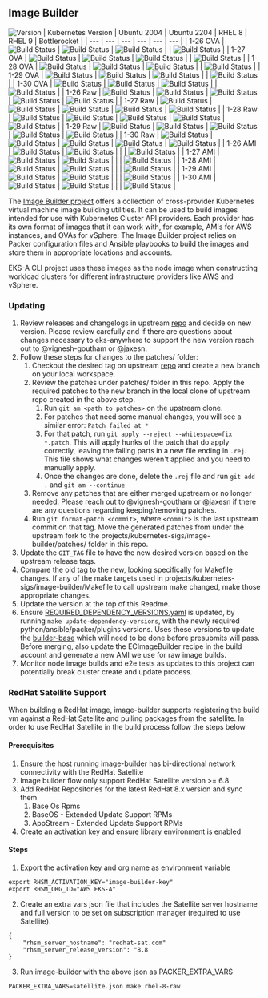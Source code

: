 ## **Image Builder**
![Version](https://img.shields.io/badge/version-v0.1.39-blue)
| Kubernetes Version | Ubuntu 2004 | Ubuntu 2204 | RHEL 8 | RHEL 9 | Bottlerocket |
| --- | --- | --- | --- | --- | --- |
| 1-26 OVA | ![Build Status](https://codebuild.us-west-2.amazonaws.com/badges?uuid=eyJlbmNyeXB0ZWREYXRhIjoiNHlZUlIya0swSDQ2L0g3TGxTVFFCRGtEZlp2TWx1OXhwVXhZVUNOVDNGazZpK2EyUDdlQzloQ2lYaTIyWVpvNGN0VzJaM2RIQi9qYWxlaWtaampacXdJPSIsIml2UGFyYW1ldGVyU3BlYyI6Ik84cjNXME9aUGE5Sm5ucUkiLCJtYXRlcmlhbFNldFNlcmlhbCI6MX0%3D&branch=main) | ![Build Status](https://codebuild.us-west-2.amazonaws.com/badges?uuid=eyJlbmNyeXB0ZWREYXRhIjoiT3hiT2NyTWc3R01qZVlLMkgzcHFySXJGQ3liODdPRFlHdXBhdmtxbG9QbFhGQXcrWnB0WDU4aENVTlliODN2aDFpYXhjS0FjRWhJY0p5dWtyU3duTGVBPSIsIml2UGFyYW1ldGVyU3BlYyI6ImZsTGJmcm1VUXJHcGVQNUMiLCJtYXRlcmlhbFNldFNlcmlhbCI6MX0%3D&branch=main) | ![Build Status](https://codebuild.us-west-2.amazonaws.com/badges?uuid=eyJlbmNyeXB0ZWREYXRhIjoicWtnQjRoWURiTUsvOWZVcVNhKytuWFY1emhBRnJTbEF2RXFFT3JoRWRzRlVzZTRJNWg4VDRoM3REQXBRbSttMVltblQxQjVKRGJEMVFqb0ZsVkJhNUJFPSIsIml2UGFyYW1ldGVyU3BlYyI6IlZSSUF1WXQzdEhPU0ZlQzYiLCJtYXRlcmlhbFNldFNlcmlhbCI6MX0%3D&branch=main) | | ![Build Status](https://codebuild.us-west-2.amazonaws.com/badges?uuid=eyJlbmNyeXB0ZWREYXRhIjoicWhVbUt4VXlQVjhGMjN3MmtZTTV3R0NVWUZEQmRYbE51RlBRQUZPektLaTI5N0wvK3k1UUt2WEhVVldvRzlKTkxFTGtpNkhaUXRMZ0RaUjRQWDRVR0EwPSIsIml2UGFyYW1ldGVyU3BlYyI6InlOR3hJbktWMFZJMjlHMWciLCJtYXRlcmlhbFNldFNlcmlhbCI6MX0%3D&branch=main) |
| 1-27 OVA | ![Build Status](https://codebuild.us-west-2.amazonaws.com/badges?uuid=eyJlbmNyeXB0ZWREYXRhIjoiQ2tIeHZ6ZG1XSTBTaFl4NGxIQWorbm4rYlNESmJybTJIZ3VtVGNrZUpvWUh3TG9zTzdhNXJvMkFxRGpBWWhEbFZ1aWppUjRhMTZkdU1EaGlQMW5EKzFVPSIsIml2UGFyYW1ldGVyU3BlYyI6IlFrQ0pRRDFXM01iRFBhQkciLCJtYXRlcmlhbFNldFNlcmlhbCI6MX0%3D&branch=main) | ![Build Status](https://codebuild.us-west-2.amazonaws.com/badges?uuid=eyJlbmNyeXB0ZWREYXRhIjoiQ0J4Qno3QmZsY1FYQUxmZC9hU3JFd0k2ZHpnSGhkSDc5MUxWdVlFU3JZclRKQ2NrR3lhQWFOVXV6aWhGakFYbWxJbnhkck1HWE5ua2kzMFMybW14dllvPSIsIml2UGFyYW1ldGVyU3BlYyI6ImxqbTZISWNyaCtzOFB3RUsiLCJtYXRlcmlhbFNldFNlcmlhbCI6MX0%3D&branch=main) | ![Build Status](https://codebuild.us-west-2.amazonaws.com/badges?uuid=eyJlbmNyeXB0ZWREYXRhIjoiMlFmL2ljUVVBSHh3eFI3QTAvVzNUL2RYaElvaTl0NGpOa0tPeUlld3hLenlMNWluOUE5NG0veXlKZ05RYUgvblI1VzlCeWtsdEwzZFdEYXhqNlptblpFPSIsIml2UGFyYW1ldGVyU3BlYyI6IkZURS96YW5CRHV5NU5xUWQiLCJtYXRlcmlhbFNldFNlcmlhbCI6MX0%3D&branch=main) | | ![Build Status](https://codebuild.us-west-2.amazonaws.com/badges?uuid=eyJlbmNyeXB0ZWREYXRhIjoiaHFNbVJsMlNObjB2Rmo2UUZ2RHIyc0k4WkowWkZ2RFpRS3dpRXc4VUEvbDBTVjZPZW9aY01Ga0ZONWZPS2YyVllhdmMwdXh0eGlYR3lOTDZ6aFEwbGxFPSIsIml2UGFyYW1ldGVyU3BlYyI6Iko3NUNaUWg0MkljOEZhSzEiLCJtYXRlcmlhbFNldFNlcmlhbCI6MX0%3D&branch=main) |
| 1-28 OVA | ![Build Status](https://codebuild.us-west-2.amazonaws.com/badges?uuid=eyJlbmNyeXB0ZWREYXRhIjoiQzE0RjNFaFBPSlpOZTRreUtYL0xrYjRzT3N4SnZSQnRiZklscTlMeWgrUkFzZFhhUHM1VW1jWEtra25ZSlVhb1RDMEZVL2hCVVByOTAxVmpQa0lwNnJNPSIsIml2UGFyYW1ldGVyU3BlYyI6IlpwalVhUkpXOGl3cmcvZlYiLCJtYXRlcmlhbFNldFNlcmlhbCI6MX0%3D&branch=main) | ![Build Status](https://codebuild.us-west-2.amazonaws.com/badges?uuid=eyJlbmNyeXB0ZWREYXRhIjoiaXBrVGdXN1d4bFg4ZFdrVEV6YW5HZ2RtTVI5bEYrTmExUDJVSkRYQnZqMFJWdnA0OU9FV09kalVqQkNLTjlxMVhyTWRwTjNDMWNJTzhSZzNxaXJ1K0pBPSIsIml2UGFyYW1ldGVyU3BlYyI6IkNsVG5wSmR3aVNZZFl0bTgiLCJtYXRlcmlhbFNldFNlcmlhbCI6MX0%3D&branch=main) | ![Build Status](https://codebuild.us-west-2.amazonaws.com/badges?uuid=eyJlbmNyeXB0ZWREYXRhIjoiZzFvblF1STgyQWl1VlhlRTdJOFg5dWRXNGtiR3pXMDRObVlFYUVRdVlwZVQyckxGS3M5K29FVzdCcThyR00rQlNpVzEyUS9ockhnbndVS2Z0WGhLMHd3PSIsIml2UGFyYW1ldGVyU3BlYyI6IkJSdkNhTjFXSEU2VlY5UCsiLCJtYXRlcmlhbFNldFNlcmlhbCI6MX0%3D&branch=main) | | ![Build Status](https://codebuild.us-west-2.amazonaws.com/badges?uuid=eyJlbmNyeXB0ZWREYXRhIjoiNjJCM1Z3VU4rVVY3eW9OTEVPaGZXK3J4YXdSaU51K3BjUjNOSzFJMmo1Q0lmZXdicVRzOTFMTmxuR2NkcTZSNUxBWCtvUDRlZHRHbFFYSWRvR05qbjZrPSIsIml2UGFyYW1ldGVyU3BlYyI6IisrQlRQcjFmL1RodmsxYkUiLCJtYXRlcmlhbFNldFNlcmlhbCI6MX0%3D&branch=main) |
| 1-29 OVA | ![Build Status](https://codebuild.us-west-2.amazonaws.com/badges?uuid=eyJlbmNyeXB0ZWREYXRhIjoiRnd0ZWNDVEdlRGQ3cnRiYUE4Mmt1dUV1R1VJWTFjSXRhWkNCR3pGSTJWazF1NUtGdGQ2cG9ldWd1anlEUzVzZThBc09WNmNVc3ZxU213UHZkVXM1UFhRPSIsIml2UGFyYW1ldGVyU3BlYyI6Ii9SRFlqMUc3OFd0RGsrbHEiLCJtYXRlcmlhbFNldFNlcmlhbCI6MX0%3D&branch=main) | ![Build Status](https://codebuild.us-west-2.amazonaws.com/badges?uuid=eyJlbmNyeXB0ZWREYXRhIjoiNTBKcFRtVHNKWVFIazc2cUpCdndpT1lBTXBJUEQ2NjNOTnJXS01xM3pCaUVJNzFNTDc3ejBnc3FUZkZ5QWxsOFBjVzV6ZG1JVi82M3huNTk5cnhzVEFVPSIsIml2UGFyYW1ldGVyU3BlYyI6InFmZ0NKMjdrQTh1ZS9lVzgiLCJtYXRlcmlhbFNldFNlcmlhbCI6MX0%3D&branch=main) | ![Build Status](https://codebuild.us-west-2.amazonaws.com/badges?uuid=eyJlbmNyeXB0ZWREYXRhIjoiSFBPUWJaSkdkd00xQzJ4UXRrTlhQN2NaYmVxQ1ZoTEJBemJxR0pHTkdDbHppTWV0ejU4bzhNQmFBUWRSOGhiN2hmTUdpSHpEaHVTc25QdXBROHQ1bTFBPSIsIml2UGFyYW1ldGVyU3BlYyI6InVML1g4aXZqdEdpdncyVTAiLCJtYXRlcmlhbFNldFNlcmlhbCI6MX0%3D&branch=main) | | ![Build Status](https://codebuild.us-west-2.amazonaws.com/badges?uuid=eyJlbmNyeXB0ZWREYXRhIjoiYTF4S0htTFdnZWxZNk1GVG11SlF0KzV5elFjT3lKeXFpaEdsLzlRSnM2QzNZTVFuenVRNE5FZWl3YVl3S0dWb3VmamJ1d3Zjb2t5UGNzTFRCMk4vaVNvPSIsIml2UGFyYW1ldGVyU3BlYyI6Ii9TSnhHaGF2NWRmbUlBTUgiLCJtYXRlcmlhbFNldFNlcmlhbCI6MX0%3D&branch=main) |
| 1-30 OVA | ![Build Status](https://codebuild.us-west-2.amazonaws.com/badges?uuid=eyJlbmNyeXB0ZWREYXRhIjoieDlTSGtsNzc2Sk85STRnS1Z2a2l5ZEljNlVXNTZsQlZ2a2VJUTRmZ1lrOUJITjhUMHJ3QVBpUjZvQXFEZGxPRm5PMG82R0IxRE90bVFOTkMrbisrQ3dVPSIsIml2UGFyYW1ldGVyU3BlYyI6IlpIMmFINjUxaWU4L3MvWlIiLCJtYXRlcmlhbFNldFNlcmlhbCI6MX0%3D&branch=main) | ![Build Status](https://codebuild.us-west-2.amazonaws.com/badges?uuid=eyJlbmNyeXB0ZWREYXRhIjoiYlJBdUMyK2h2elNkeEtKSlI3b1EzT0tLSXhQcjl0eHZhQko3Wno4UTVOSHJnMnZDTld3QStnTVhQMzFHaEN0TVVPekFqNUlpZlR5SDlWd3h3UTUybjUwPSIsIml2UGFyYW1ldGVyU3BlYyI6IlYxd2htNEFhU1FXaGZNRksiLCJtYXRlcmlhbFNldFNlcmlhbCI6MX0%3D&branch=main) | ![Build Status](https://codebuild.us-west-2.amazonaws.com/badges?uuid=eyJlbmNyeXB0ZWREYXRhIjoieEt6MXczVHpCRGYwazZwR1pzeUtqTEVzdUdGWW5McHZJN2JoWHBDcXQrTEtHeVdZckdLclZlcnVtM1MvSG9iTEVFb1JrSGZTZThBVURsOVIrMHhJQ0ZJPSIsIml2UGFyYW1ldGVyU3BlYyI6IkJxbGdnMm1rdFhreFlIYXgiLCJtYXRlcmlhbFNldFNlcmlhbCI6MX0%3D&branch=main) | | ![Build Status](https://codebuild.us-west-2.amazonaws.com/badges?uuid=eyJlbmNyeXB0ZWREYXRhIjoiYTZneUxYOENvT3VVRW1RV3VXRUFYNlNKMTRHeXl3cGNqSXNJM0FQTE15blJncExUYjVuQXN3UUFxZFBpeVdnQmJZM1N2WkxnVWg0ZWRyUFlLdlNiNmpNPSIsIml2UGFyYW1ldGVyU3BlYyI6IlpsN3pka0lscXJ4RGpxMmkiLCJtYXRlcmlhbFNldFNlcmlhbCI6MX0%3D&branch=main) |
| 1-26 Raw | ![Build Status](https://codebuild.us-west-2.amazonaws.com/badges?uuid=eyJlbmNyeXB0ZWREYXRhIjoiQlIvVElrNGNJNTBUY01xTHoySC9wV0ZRRC9sT3gxV1V5WXhHbWh2UHRKV3p0bTRZNXY3Qld4RFN3V292RXFPU05xSWllOHl3cVRZTCthMEc2bXVvU2RJPSIsIml2UGFyYW1ldGVyU3BlYyI6ImNVOUFOb2RDZDh3QnArcjkiLCJtYXRlcmlhbFNldFNlcmlhbCI6MX0%3D&branch=main) | ![Build Status](https://codebuild.us-west-2.amazonaws.com/badges?uuid=eyJlbmNyeXB0ZWREYXRhIjoiYWNXVW1BWlIvYUZYbG5aUFFlV2FEMXlWTjRrb0lMRVZTQVAxSkE1dDZDZUJoY0ErcGVhb2szVUxOZ1FmZi9YaDNOQmpuci92VUdtUlJOWmhaYkkwcFFJPSIsIml2UGFyYW1ldGVyU3BlYyI6ImwzTTZsNndhYlR3M1J6UWQiLCJtYXRlcmlhbFNldFNlcmlhbCI6MX0%3D&branch=main) | ![Build Status](https://codebuild.us-west-2.amazonaws.com/badges?uuid=eyJlbmNyeXB0ZWREYXRhIjoibFBFOFNhZnpjOUtwSzRPVnZGVkJuS1VHV1M3TkQ0cE5GWlA0UDVZdm5XZkFmTkhWYUpUUm9FSTZIM3RUVk1uZGNkOWI4MGdYRUNZTFBYVm84czhiWUFjPSIsIml2UGFyYW1ldGVyU3BlYyI6IkFNd1V4Q3M1VE9jemkwb00iLCJtYXRlcmlhbFNldFNlcmlhbCI6MX0%3D&branch=main) | ![Build Status](https://codebuild.us-west-2.amazonaws.com/badges?uuid=eyJlbmNyeXB0ZWREYXRhIjoiVlVUd25IeUYyaDZPL1p4Q25qOEFHdUpiNjNNSkMvbHNWbUpJWDdISGtSK0o3Q3ZoRFRLcnkvSklvR1F0T3JVTUdQYmc0OXhNVkEzV0g4NjhuaGxpKytJPSIsIml2UGFyYW1ldGVyU3BlYyI6ImZHamFrVUlKQ3BtNXNTc2IiLCJtYXRlcmlhbFNldFNlcmlhbCI6MX0%3D&branch=main) | ![Build Status](https://codebuild.us-west-2.amazonaws.com/badges?uuid=eyJlbmNyeXB0ZWREYXRhIjoid3pnYkdSRjNuMktEbGducnROWFVGekl2djF2RS9MWVpOMjMzWkM5dnlsRDdvaTF6TyswWGFId2taY1hqcWRZREFFTFdiektRSWJFNXB4eDNzbFoyNEtvPSIsIml2UGFyYW1ldGVyU3BlYyI6Im9UZDFLYUZubkhlQWh5UDYiLCJtYXRlcmlhbFNldFNlcmlhbCI6MX0%3D&branch=main) |
| 1-27 Raw | ![Build Status](https://codebuild.us-west-2.amazonaws.com/badges?uuid=eyJlbmNyeXB0ZWREYXRhIjoiOFh3eDVvV2NuaXFLUHZqdHRmeHdnUmRtYzdhcVBmMStzU3lJWVFvQW44MURUMUpuQ1lubWNOTU4wOWZYT1lZcUhqT2lDQS9yTG02cWxnWCtLb3prTlRJPSIsIml2UGFyYW1ldGVyU3BlYyI6Ik5tSnB2SFJRY01xb01TRGQiLCJtYXRlcmlhbFNldFNlcmlhbCI6MX0%3D&branch=main) | ![Build Status](https://codebuild.us-west-2.amazonaws.com/badges?uuid=eyJlbmNyeXB0ZWREYXRhIjoiSXBaRVYwOE9uMXhnM3dkMUs3eVJuUXBLZ0dsWGx4V1hzQ0ZEeTNPTkt6MG1aWjRSYms2Umc3dm1uY3Zid0xpYmdnRUZwOEExeWdIVUxpUjRrc0pnQ3NzPSIsIml2UGFyYW1ldGVyU3BlYyI6InQrK1lwZU81bXZqQjJob1ciLCJtYXRlcmlhbFNldFNlcmlhbCI6MX0%3D&branch=main) | ![Build Status](https://codebuild.us-west-2.amazonaws.com/badges?uuid=eyJlbmNyeXB0ZWREYXRhIjoiMmpxS0xzaTFKYk5mZWZMdjhCanplcVgxNFZ6Y1ZmWXpzcHpHNVJyNnM1ZzhpekpqbVhvSVY4N3J0eWdOWXlpMGozdnl6bklWK0ZGcHI0SzZNWWJzQmQ0PSIsIml2UGFyYW1ldGVyU3BlYyI6Ikl2b1hZTGxobFBWWjdDY1IiLCJtYXRlcmlhbFNldFNlcmlhbCI6MX0%3D&branch=main) | ![Build Status](https://codebuild.us-west-2.amazonaws.com/badges?uuid=eyJlbmNyeXB0ZWREYXRhIjoiMTdZNUtVdVRIOXBJcFVIOTQ4dVlNY2NqUzd5MlAzQlVRN3V0M3RQaDdwT0xhNFFwbWQyZktRRHVaTzl6U0FJMkpHZmJ1VkZWck1OQW4yUHg0TDdvdzBzPSIsIml2UGFyYW1ldGVyU3BlYyI6Iklvd2ZObnhwVitNOVpZb0QiLCJtYXRlcmlhbFNldFNlcmlhbCI6MX0%3D&branch=main) | ![Build Status](https://codebuild.us-west-2.amazonaws.com/badges?uuid=eyJlbmNyeXB0ZWREYXRhIjoiZmIvT3hrSDlLSDZ2eTJEYVpiTlRDZ3NMRDE3RGNKOUkweSthd1k3Y25DeU1OTGNuVzY1V0FqU2hEdjByOXY3dHFsejFDYXlFa0tHNSs2RU5mdkQ5WlRNPSIsIml2UGFyYW1ldGVyU3BlYyI6IkN4RmI1NW9lcDk0OVRUTU0iLCJtYXRlcmlhbFNldFNlcmlhbCI6MX0%3D&branch=main) |
| 1-28 Raw | ![Build Status](https://codebuild.us-west-2.amazonaws.com/badges?uuid=eyJlbmNyeXB0ZWREYXRhIjoiSXJQMmZFMHF2SHYzbEtVRkY3OTQ2eXlsOHE4NmthaEZ3Y2tMRkI2YjZrMkFUQTd3Wjg0MlZEaVRvZjFhdjBRSE9mZVZyL0EyMGQvM1BqU294WUplc1Y0PSIsIml2UGFyYW1ldGVyU3BlYyI6IjZyYUVDS2pUdFRhUUYzMVoiLCJtYXRlcmlhbFNldFNlcmlhbCI6MX0%3D&branch=main) | ![Build Status](https://codebuild.us-west-2.amazonaws.com/badges?uuid=eyJlbmNyeXB0ZWREYXRhIjoiS1JRaEtqbTg1MCtZNkdJT0pUY1lrUjhXUFFFV044TVZxSi9HaGtkMGtEdURBamxrcU5XNG9WRDFjOG95V05OWk5JajczRm9OWkR6eGtEUVU5NllPZjRrPSIsIml2UGFyYW1ldGVyU3BlYyI6InZUMFg2QXk2VFd0TjcxVFIiLCJtYXRlcmlhbFNldFNlcmlhbCI6MX0%3D&branch=main) | ![Build Status](https://codebuild.us-west-2.amazonaws.com/badges?uuid=eyJlbmNyeXB0ZWREYXRhIjoiclhFaU9UN0JRTW5jWUE4VkdNS0c4bVh0MllVZnc0c1VpTS8zanBodnRucVd6U094SnVzTTZrcW03a3RaZ1A3cThManpDVWh0b1Q4TUwrdXhxZ05sQzZjPSIsIml2UGFyYW1ldGVyU3BlYyI6IitqSGV0SkRKUzQvZS9IOWoiLCJtYXRlcmlhbFNldFNlcmlhbCI6MX0%3D&branch=main) | ![Build Status](https://codebuild.us-west-2.amazonaws.com/badges?uuid=eyJlbmNyeXB0ZWREYXRhIjoiT053WVVsUkY1eGhaeUxMdEdKKzJKekQ2aGUzcGJMekJRdlRuRzZWaUxvWlZPVms3Y1BKcDZSS1RZWllSandqRWtoempUOUJZY3VzWjJkQWZlbWNBdDVnPSIsIml2UGFyYW1ldGVyU3BlYyI6ImR5SHpPWGJoT0x0aVpsZjQiLCJtYXRlcmlhbFNldFNlcmlhbCI6MX0%3D&branch=main) | ![Build Status](https://codebuild.us-west-2.amazonaws.com/badges?uuid=eyJlbmNyeXB0ZWREYXRhIjoidENKNmxQSDh3U2ZlMk10dnZ4RmYxcTdPL1k0SUVsM3dncjVPU2xoT0lqdDZEOWF0RkxFeGg0ZEt2UmJobm8vVXZhd3d2dWplNlYwV2lhMHk5QmhRKzVNPSIsIml2UGFyYW1ldGVyU3BlYyI6InZyUGtaQzdXc3FPd3QwbUYiLCJtYXRlcmlhbFNldFNlcmlhbCI6MX0%3D&branch=main) |
| 1-29 Raw | ![Build Status](https://codebuild.us-west-2.amazonaws.com/badges?uuid=eyJlbmNyeXB0ZWREYXRhIjoiakRqVDJhbUpFY1Q5WFFyU24vU2Jsemt0UlFyZTZBQWJDRFc5TGRvR3FoV254cWdxSHJSeEtwT1RQMHJxV0JsNmE2MGFHTjlSc3NLTW83MkhPV1pldzFzPSIsIml2UGFyYW1ldGVyU3BlYyI6InhHVDBVbmE0U2tza0FudDkiLCJtYXRlcmlhbFNldFNlcmlhbCI6MX0%3D&branch=main) | ![Build Status](https://codebuild.us-west-2.amazonaws.com/badges?uuid=eyJlbmNyeXB0ZWREYXRhIjoiaFI4cVZrQWNyaHdkRkhvdU15Q05EOW40NkFIM01uc2ovSmZxRms1eVVhZDkrb3BWZFFrQWZlcE0wemVPZW1Yak4yNElXRDliWHVLZDcwZHhQQTFSVUxBPSIsIml2UGFyYW1ldGVyU3BlYyI6IncvdmM3VTdBdTZJdS91RCsiLCJtYXRlcmlhbFNldFNlcmlhbCI6MX0%3D&branch=main) | ![Build Status](https://codebuild.us-west-2.amazonaws.com/badges?uuid=eyJlbmNyeXB0ZWREYXRhIjoiQzREZXZWZ0kzWjc3T3cvalF0MWl0MmhyTGorb1FqNnE3cHRQWkpiYmRWREttSDR6TU4rUHdacVRJQnRuM25FcHhqRFNqa2xGOC9VV0RJT1FhMGVIOTBZPSIsIml2UGFyYW1ldGVyU3BlYyI6IlBiK3AzTnJPNE5rSjQwTEEiLCJtYXRlcmlhbFNldFNlcmlhbCI6MX0%3D&branch=main) | ![Build Status](https://codebuild.us-west-2.amazonaws.com/badges?uuid=eyJlbmNyeXB0ZWREYXRhIjoiMk1HNGQ5bThmYmZUNGs1UjgxUkhoa0FoVHF2Tlg3WVRXalBtazVhc0VoblEvd2NVb1ZISVJ2T1orODkzKy94NWE1VnEwWHNwRnFyVUd1cTVta3RBY0I0PSIsIml2UGFyYW1ldGVyU3BlYyI6IkU0RHN6M2cwbnVyWWVvTjciLCJtYXRlcmlhbFNldFNlcmlhbCI6MX0%3D&branch=main) | ![Build Status](https://codebuild.us-west-2.amazonaws.com/badges?uuid=eyJlbmNyeXB0ZWREYXRhIjoiSk02ZG9ralhIVTBUclMzSXVmVWFQeXRPVnF5RXNRMkY1YVFtalNkSlNUQnpIbWRJcHV1V0pxK3A1UEJqdUFkeHp0RnZYNnNxNHBJNUowV1dzTDk5QnhZPSIsIml2UGFyYW1ldGVyU3BlYyI6Imlpdlh4VmpSWGo3cWpiU08iLCJtYXRlcmlhbFNldFNlcmlhbCI6MX0%3D&branch=main) |
| 1-30 Raw | ![Build Status](https://codebuild.us-west-2.amazonaws.com/badges?uuid=eyJlbmNyeXB0ZWREYXRhIjoiY3dMYURNcDg4U3BrRC80SEdxMEVzUCtSSEQreHJjUlB1MXpnanU4ZHRiTjdkOUNqNlI5M1JaTGR4UDNpNDN5UE84Yzl4c2lvVWsxb2p1TzE1WmV4dlQ0PSIsIml2UGFyYW1ldGVyU3BlYyI6InNmS1hTVERWZmRQeHVzR1EiLCJtYXRlcmlhbFNldFNlcmlhbCI6MX0%3D&branch=main) | ![Build Status](https://codebuild.us-west-2.amazonaws.com/badges?uuid=eyJlbmNyeXB0ZWREYXRhIjoiNkNrY2RXTVlQK1NJTDdyNHBUSlhtMVM5WDJEc1U5MW1VMHVXUnBxS0xDU3duZzFmeURxS01lOXpvcTYrV2N0OVpVQVFLeDlTOFpVWGh0UVRDR2FWbmRRPSIsIml2UGFyYW1ldGVyU3BlYyI6Im9BSlVyYmg5Q0p4OUd3SGsiLCJtYXRlcmlhbFNldFNlcmlhbCI6MX0%3D&branch=main) | ![Build Status](https://codebuild.us-west-2.amazonaws.com/badges?uuid=eyJlbmNyeXB0ZWREYXRhIjoibEpxeTkvelliZmdjdThwbXVUT0JIa25lUWRsajJHMlVaNnpFRFlhTkNmUjRTbjVmWFpmeVJsNTJuSzI5VXQxK2NCZElHWFBtcGZsZ3ExQ1lidkZFYzZrPSIsIml2UGFyYW1ldGVyU3BlYyI6IlZwK1JhajVnRnhkcExzK2wiLCJtYXRlcmlhbFNldFNlcmlhbCI6MX0%3D&branch=main) | ![Build Status](https://codebuild.us-west-2.amazonaws.com/badges?uuid=eyJlbmNyeXB0ZWREYXRhIjoickkyTkFjc2l4V0I4S2NXQWtEYS9oS3F2S1BzMGNNMXJaY3BhNmJhWGg0d2xScmplZU8xaGZUemNVbXNVQjFuMzBjUHNHRHdtQ011eVJvblJsTDMvakRrPSIsIml2UGFyYW1ldGVyU3BlYyI6IlFOa2huSkcxSjY5aEJ4R2EiLCJtYXRlcmlhbFNldFNlcmlhbCI6MX0%3D&branch=main) | ![Build Status](https://codebuild.us-west-2.amazonaws.com/badges?uuid=eyJlbmNyeXB0ZWREYXRhIjoic3NtSysvK1NieFVUeWlSUlNiWUVPamh0b3lXSE9wN2pQcVEvM04vbndYbjRJdE5jNEkraG1JL09rVXZsMnpFM042Zm13M1FoaHUyTUtaWFlNOENiaU5NPSIsIml2UGFyYW1ldGVyU3BlYyI6IlpvS3R2bUp4WGhWVjdSTk8iLCJtYXRlcmlhbFNldFNlcmlhbCI6MX0%3D&branch=main) |
| 1-26 AMI | ![Build Status](https://codebuild.us-west-2.amazonaws.com/badges?uuid=eyJlbmNyeXB0ZWREYXRhIjoiQW1sVFhiUVlGUTA4eXl1UFNtVUFVeDFkWXByS3l6ZlMwSFpXbU4rbElHOEhjZ3F2MDR0YkV2clFiN0tyZEVCRVNDTkg4aGlqZUREUkN3RExwdlBiMkhnPSIsIml2UGFyYW1ldGVyU3BlYyI6IlVyeWs4eDVGQ0UrdFNsTUsiLCJtYXRlcmlhbFNldFNlcmlhbCI6MX0%3D&branch=main) | ![Build Status](https://codebuild.us-west-2.amazonaws.com/badges?uuid=eyJlbmNyeXB0ZWREYXRhIjoiZXBpdDBybE5kZGJ3SW1EaWhGWjFlSVNyOHNMRnJSbHpvNDZTK0VtUnJYdXlJN0Y5Mk1NYnFIcEhJeWNad3ZMVGlROTFSY0dPNkxNU3lpdUVJQkZSTmZBPSIsIml2UGFyYW1ldGVyU3BlYyI6Ii9wb1RhT1ZSVlNvRE5QOXEiLCJtYXRlcmlhbFNldFNlcmlhbCI6MX0%3D&branch=main) | | | ![Build Status](https://codebuild.us-west-2.amazonaws.com/badges?uuid=eyJlbmNyeXB0ZWREYXRhIjoiNDFtQjR6eWVObUdmOEYza2J2WUs4T2gxc2t5WkpxSHRGcmIwL1BteTFmdFBWbEhOb1MyOGU2dTZGTU9kRHhtTFhJbVJWUmcveEtkY1VEbW8yaXRMdlZFPSIsIml2UGFyYW1ldGVyU3BlYyI6IlNzdTN6QnArSFRDWXVWbmEiLCJtYXRlcmlhbFNldFNlcmlhbCI6MX0%3D&branch=main) |
| 1-27 AMI | ![Build Status](https://codebuild.us-west-2.amazonaws.com/badges?uuid=eyJlbmNyeXB0ZWREYXRhIjoibTFhTE93QXVnNGJMUXA2ZkVxYjI2SWMzYzFYYmdvaVdaOXhnUnNyQ0pLbnVvSmREYVI5eFZuTVV5Q1cra3VuY3hYb2RxYy8vZEpEMHlNUEdLMUdHZ0lJPSIsIml2UGFyYW1ldGVyU3BlYyI6ImoyNkZmTHAyRExKL2QwK1EiLCJtYXRlcmlhbFNldFNlcmlhbCI6MX0%3D&branch=main) | ![Build Status](https://codebuild.us-west-2.amazonaws.com/badges?uuid=eyJlbmNyeXB0ZWREYXRhIjoicitxczEvR0k2WG04cnRzYXh4bjlCR21FT0RrYld2b1I1NjJtQ2xVR2VBUTNLcHBiRWR0SVBtRDNwclRHa0tqZlVBMi8wdGt3amREeVpvaVpqRnJkbERNPSIsIml2UGFyYW1ldGVyU3BlYyI6Ik8wZDVlMGIxTW1WZXhSZG4iLCJtYXRlcmlhbFNldFNlcmlhbCI6MX0%3D&branch=main) | | | ![Build Status](https://codebuild.us-west-2.amazonaws.com/badges?uuid=eyJlbmNyeXB0ZWREYXRhIjoiRlJVV0xTbWhWRlBOSDU1dG9zVk8vRDcvTncyb3FScDBaVVh1akoyN3RhenVQZHlMY0hZdFJCcU11akxoSHVtbDJFWS81Z0dRekQ1U1k2NlZyY0ljbFFVPSIsIml2UGFyYW1ldGVyU3BlYyI6ImhiWGVhS0JFZ1R0dTl1QVAiLCJtYXRlcmlhbFNldFNlcmlhbCI6MX0%3D&branch=main) |
| 1-28 AMI | ![Build Status](https://codebuild.us-west-2.amazonaws.com/badges?uuid=eyJlbmNyeXB0ZWREYXRhIjoiMGpSaFExYjg5WTA2RjlvUmQxUkVSVzZPNlVFcm1YTmdtQ0gyZmR2Ylh5cFYxU0NOanI5WEo2L2RtY3JlRjJKek04TDBKVzl6NjNrUVphM1hjM3p5RXdJPSIsIml2UGFyYW1ldGVyU3BlYyI6IkJQRHFLeG1nNTR0NGJQVk4iLCJtYXRlcmlhbFNldFNlcmlhbCI6MX0%3D&branch=main) | ![Build Status](https://codebuild.us-west-2.amazonaws.com/badges?uuid=eyJlbmNyeXB0ZWREYXRhIjoiUWs3YWNEekRGWFVJNTlnd3JDd3FJR3dTQ0pSSFE3NDI5cktXV3BQSGJmaUpBalBwODBoUlZqT1VPckFJcVBRTkZkVFVqWDN2NGNvRnkwKzhwK1o3VVN3PSIsIml2UGFyYW1ldGVyU3BlYyI6IndxaHpNUlRUM3dpVDUyTGIiLCJtYXRlcmlhbFNldFNlcmlhbCI6MX0%3D&branch=main) | | | ![Build Status](https://codebuild.us-west-2.amazonaws.com/badges?uuid=eyJlbmNyeXB0ZWREYXRhIjoibW9qVTcyTEhXZ1NFNFJoanJTdjdWd3N2UklsWEl1ZndCcjU3eUh5MUliRmx6bmQ5TE5WcFlxYnc1V3o5RUtUbUxGUzh3TmthSzJyZU4yRlQ5QUNHRXdZPSIsIml2UGFyYW1ldGVyU3BlYyI6ImtYMEpWeWc5dzN6MjBDbTIiLCJtYXRlcmlhbFNldFNlcmlhbCI6MX0%3D&branch=main) |
| 1-29 AMI | ![Build Status](https://codebuild.us-west-2.amazonaws.com/badges?uuid=eyJlbmNyeXB0ZWREYXRhIjoiY0lUM1FzWDBnZEc1TDYyZCtQQ0ZlbGNVSEdBSDdoeTZpZUNaSWhId0gvZ0d5T0pKSEd3dkRsKzlRV3RJWTBVYzNEbEpKVmtONzltdXFyd2lYcHRNM084PSIsIml2UGFyYW1ldGVyU3BlYyI6Im11K3BnNStnanFSdGtOSjYiLCJtYXRlcmlhbFNldFNlcmlhbCI6MX0%3D&branch=main) | ![Build Status](https://codebuild.us-west-2.amazonaws.com/badges?uuid=eyJlbmNyeXB0ZWREYXRhIjoiMm1aczBXS21lVzFZWVdldldvOXdwaUFaMytHaFpmY3hBd1VuR3l6QkxWbHErTS9lTmZIaFNDYzErcGsxOXNQSlM3T3RRaVFHTm1zaHcxQm5RMWQwSGRVPSIsIml2UGFyYW1ldGVyU3BlYyI6IjVUbFNnV3dKUTF5SCtTSFkiLCJtYXRlcmlhbFNldFNlcmlhbCI6MX0%3D&branch=main) | | | ![Build Status](https://codebuild.us-west-2.amazonaws.com/badges?uuid=eyJlbmNyeXB0ZWREYXRhIjoib2JLTmVtZUl1d1doZkgraEthOUw5ZzhvWkJGUU15RjUwU0NKd254bUpjVmJoMHRtc2Y3SHlubGh4Zm8rbHRsVXFoT1ppeVRqNzlhb0dDQUlTK21mTFFRPSIsIml2UGFyYW1ldGVyU3BlYyI6InpPNFd2MDI3L3g4VEVNdm8iLCJtYXRlcmlhbFNldFNlcmlhbCI6MX0%3D&branch=main) |
| 1-30 AMI | ![Build Status](https://codebuild.us-west-2.amazonaws.com/badges?uuid=eyJlbmNyeXB0ZWREYXRhIjoiZWo3VUF3d1lvTWxEbW14R0p3aXZnK0VKcWtvMVBBZjVCdEg5Mlk3QkZyUlZiWEhMQ1hUSFF0bU8xUEQ2TTRTUHRhOFhhUXUxTktpWC9QbE12RHdJaFd3PSIsIml2UGFyYW1ldGVyU3BlYyI6ImZtTDNqN2JxclFqU1I1MXciLCJtYXRlcmlhbFNldFNlcmlhbCI6MX0%3D&branch=main) | ![Build Status](https://codebuild.us-west-2.amazonaws.com/badges?uuid=eyJlbmNyeXB0ZWREYXRhIjoiczIwbkdGWVJGTzVTWVE0L01OYmZzNXhwZHVSKzhKeGdySVltSFIxbGI3VkVWNkNSUllHRVAxQklrMFY3dmdjeXp6T2gzREZWK0VqRTkrbDlOaVBwc2NjPSIsIml2UGFyYW1ldGVyU3BlYyI6IlVmaUNTZnFjMC8rWjVLaHYiLCJtYXRlcmlhbFNldFNlcmlhbCI6MX0%3D&branch=main) | | | ![Build Status](https://codebuild.us-west-2.amazonaws.com/badges?uuid=eyJlbmNyeXB0ZWREYXRhIjoiYXkrbTVKeHZQMVY2NWdITzUvM0VjeERESFkvZmVIL0s1Y0UzL3VBT1VNdDRHQVZsVjdvcW1hRndtbXRLcGtFUjJjamlDOEFBdG03aU4wZzBsSXdhOXlNPSIsIml2UGFyYW1ldGVyU3BlYyI6Iit0NEhXSktxRGdyTStYZzkiLCJtYXRlcmlhbFNldFNlcmlhbCI6MX0%3D&branch=main) |

The [Image Builder project](https://github.com/kubernetes-sigs/image-builder) offers a collection of cross-provider Kubernetes virtual machine image building utilities. It can be used to build images intended for use with Kubernetes Cluster API providers. Each provider has its own format of images that it can work with, for example, AMIs for AWS instances, and OVAs for vSphere. The Image Builder project relies on Packer configuration files and Ansible playbooks to build the images and store them in appropriate locations and accounts.

EKS-A CLI project uses these images as the node image when constructing workload clusters for different infrastructure providers like AWS and vSphere.

### Updating

1. Review releases and changelogs in upstream [repo](https://github.com/kubernetes-sigs/image-builder) and decide on new version.
   Please review carefully and if there are questions about changes necessary to eks-anywhere to support the new version reach out to @vignesh-goutham or @jaxesn.
1. Follow these steps for changes to the patches/ folder:
    1. Checkout the desired tag on upstream [repo](https://github.com/kubernetes-sigs/image-builder) and create a new branch on your local workspace.
    1. Review the patches under patches/ folder in this repo. Apply the required patches to the new branch in the local clone of upstream repo created in the above step.
        1. Run `git am <path to patches>` on the upstream clone.
        1. For patches that need some manual changes, you will see a similar error: `Patch failed at *`
        1. For that patch, run `git apply --reject --whitespace=fix *.patch`. This will apply hunks of the patch that do apply correctly, leaving
           the failing parts in a new file ending in `.rej`. This file shows what changes weren't applied and you need to manually apply.
        1. Once the changes are done, delete the `.rej` file and run `git add .` and `git am --continue`
    1. Remove any patches that are either merged upstream or no longer needed. Please reach out to @vignesh-goutham or @jaxesn if there are any questions regarding keeping/removing patches.
    1. Run `git format-patch <commit>`, where `<commit>` is the last upstream commit on that tag. Move the generated patches from under the upstream fork to the projects/kubernetes-sigs/image-builder/patches/ folder in this repo.
1. Update the `GIT_TAG` file to have the new desired version based on the upstream release tags.
1. Compare the old tag to the new, looking specifically for Makefile changes. If any of the make targets used in projects/kubernetes-sigs/image-builder/Makefile to call upstream make changed, make those appropriate changes.
1. Update the version at the top of this Readme.
1. Ensure [REQUIRED_DEPENDENCY_VERSIONS.yaml](./REQUIRED_DEPENDENCY_VERSIONS.yaml) is updated, by running `make update-dependency-versions`, with the newly required python/ansible/packer/plugins versions. Uses these versions to update the [builder-base](https://github.com/aws/eks-distro-build-tooling/blob/main/builder-base/versions.yaml)
    which will need to be done before presubmits will pass. Before merging, also update the ECImageBuilder recipe in the build account and generate a new AMI we use for raw image builds.
1. Monitor node image builds and e2e tests as updates to this project can potentially break cluster create and update process.

### RedHat Satellite Support

When building a RedHat image, image-builder supports registering the build vm against a RedHat Satellite and pulling packages from the satellite.
In order to use RedHat Satellite in the build process follow the steps below

#### Prerequisites
1. Ensure the host running image-builder has bi-directional network connectivity with the RedHat Satellite
2. Image builder flow only support RedHat Satellite version >= 6.8
3. Add RedHat Repositories for the latest RedHat 8.x version and sync them
   1. Base Os Rpms 
   2. BaseOS - Extended Update Support RPMs
   3. AppStream - Extended Update Support RPMs
4. Create an activation key and ensure library environment is enabled

#### Steps
1. Export the activation key and org name as environment variable
```
export RHSM_ACTIVATION_KEY="image-builder-key"
export RHSM_ORG_ID="AWS EKS-A"
```
2. Create an extra vars json file that includes the Satellite server hostname and full version to be set on subscription manager (required to use Satellite).
```
{
    "rhsm_server_hostname": "redhat-sat.com"
    "rhsm_server_release_version": "8.8
}
```
3. Run image-builder with the above json as PACKER_EXTRA_VARS
```
PACKER_EXTRA_VARS=satellite.json make rhel-8-raw
```
